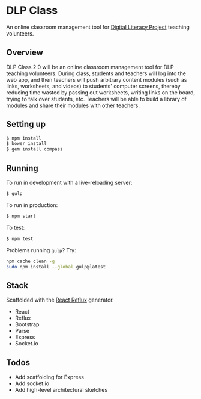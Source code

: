 # DLP Class
An online classroom management tool for [Digital Literacy Project](http://dlp.io) teaching volunteers.

## Overview
DLP Class 2.0 will be an online classroom management tool for DLP teaching volunteers. During class, students and teachers will log into the web app, and then teachers will push arbitrary content modules (such as links, worksheets, and videos) to students' computer screens, thereby reducing time wasted by passing out worksheets, writing links on the board, trying to talk over students, etc. Teachers will be able to build a library of modules and share their modules with other teachers.

## Setting up

```sh
$ npm install
$ bower install
$ gem install compass
```

## Running
To run in development with a live-reloading server:

```sh
$ gulp
```

To run in production:

```sh
$ npm start
```

To test:

```sh
$ npm test
```

Problems running `gulp`? Try:

```sh
npm cache clean -g
sudo npm install --global gulp@latest
```

## Stack
Scaffolded with the [React Reflux](https://github.com/TFaga/generator-react-reflux) generator.
- React
- Reflux
- Bootstrap
- Parse
- Express
- Socket.io

## Todos
- Add scaffolding for Express
- Add socket.io
- Add high-level architectural sketches
